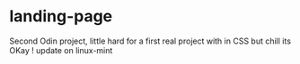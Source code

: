 # landing-page

Second Odin project, little hard for a first real project with in CSS but chill its OKay !
update on linux-mint
